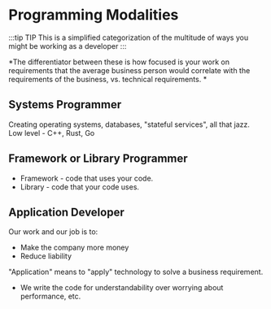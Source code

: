 # Programming Modalities
:::tip TIP
This is a simplified categorization of the multitude of ways you might be working as a developer
:::

*The differentiator between these is how focused is your work on requirements that the average business person would correlate with the requirements of the business, vs. technical requirements. *

## Systems Programmer
Creating operating systems, databases, "stateful services", all that jazz. Low level - C++, Rust, Go

## Framework or Library Programmer
- Framework - code that uses your code.
- Library - code that your code uses.

## Application Developer
Our work and our job is to:

- Make the company more money
- Reduce liability

"Application" means to "apply" technology to solve a business requirement.

* We write the code for understandability over worrying about performance, etc.